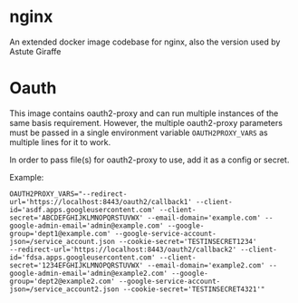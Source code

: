 # nginx
An extended docker image codebase for nginx, also the version used by Astute Giraffe

Oauth
=====
This image contains oauth2-proxy and can run multiple instances of the same basis requirement. However, the multiple oauth2-proxy parameters must be passed in a single environment variable `OAUTH2PROXY_VARS` as multiple lines for it to work.

In order to pass file(s) for oauth2-proxy to use, add it as a config or secret.

Example:
```
OAUTH2PROXY_VARS="--redirect-url='https://localhost:8443/oauth2/callback1' --client-id='asdf.apps.googleusercontent.com' --client-secret='ABCDEFGHIJKLMNOPQRSTUVWX' --email-domain='example.com' --google-admin-email='admin@example.com' --google-group='dept1@example.com' --google-service-account-json=/service_account.json --cookie-secret='TESTINSECRET1234'
--redirect-url='https://localhost:8443/oauth2/callback2' --client-id='fdsa.apps.googleusercontent.com' --client-secret='1234EFGHIJKLMNOPQRSTUVWX' --email-domain='example2.com' --google-admin-email='admin@example2.com' --google-group='dept2@example2.com' --google-service-account-json=/service_account2.json --cookie-secret='TESTINSECRET4321'"
```
